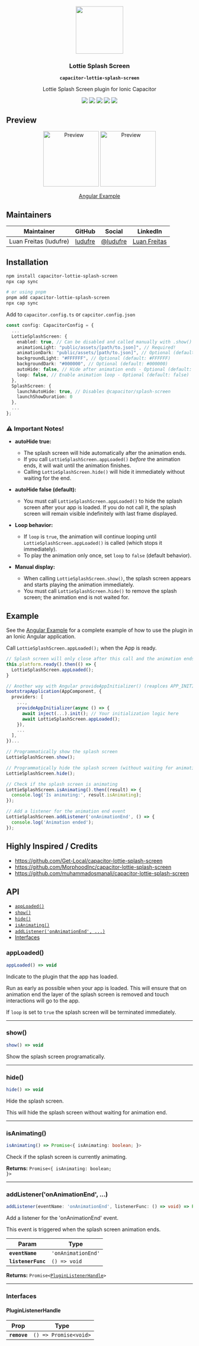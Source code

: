 <p align="center"><br><img src="https://user-images.githubusercontent.com/236501/85893648-1c92e880-b7a8-11ea-926d-95355b8175c7.png" width="128" height="128" /></p>
<h3 align="center">Lottie Splash Screen</h3>
<p align="center"><strong><code>capacitor-lottie-splash-screen</code></strong></p>
<p align="center">
  Lottie Splash Screen plugin for Ionic Capacitor
</p>

<p align="center">
  <img src="https://img.shields.io/maintenance/yes/2025?style=flat-square" />
  <a href="https://www.npmjs.com/package/capacitor-lottie-splash-screen"><img src="https://img.shields.io/npm/l/capacitor-lottie-splash-screen?style=flat-square" /></a>
  <a href="https://www.npmjs.com/package/capacitor-lottie-splash-screen"><img src="https://img.shields.io/npm/dw/capacitor-lottie-splash-screen?style=flat-square" /></a>
  <a href="https://www.npmjs.com/package/capacitor-lottie-splash-screen"><img src="https://img.shields.io/npm/v/capacitor-lottie-splash-screen?style=flat-square" /></a>
<!-- ALL-CONTRIBUTORS-BADGE:START - Do not remove or modify this section -->
<a href="#contributors-"><img src="https://img.shields.io/badge/all%20contributors-0-orange?style=flat-square" /></a>
<!-- ALL-CONTRIBUTORS-BADGE:END -->
</p>

## Preview
<div align="center">
  <img src="./example-app/src/assets/ios.gif" alt="Preview" width="150" style="max-width:150px;">
  <img src="./example-app/src/assets/android.gif" alt="Preview" width="150" style="max-width:150px;"><br>
  
  [Angular Example](./example-app/README.md)
</div>


## Maintainers

| Maintainer             | GitHub                                | Social                            | LinkedIn                                                           |
| ---------------------- | ------------------------------------- | --------------------------------- | ------------------------------------------------------------------ |
| Luan Freitas (ludufre) | [ludufre](https://github.com/ludufre) | [@ludufre](https://x.com/ludufre) | [Luan Freitas](https://www.linkedin.com/in/luan-freitas-14341687/) |

## Installation

```bash
npm install capacitor-lottie-splash-screen
npx cap sync

# or using pnpm
pnpm add capacitor-lottie-splash-screen
npx cap sync
```

Add to `capacitor.config.ts` or `capcitor.config.json`

```typescript
const config: CapacitorConfig = {
  ...
  LottieSplashScreen: {
    enabled: true, // Can be disabled and called manually with .show() & .hide(). Can coexist with @capacitor/splash-screen
    animationLight: "public/assets/[path/to.json]", // Required!
    animationDark: "public/assets/[path/to.json]", // Optional (default: same as animationLight)
    backgroundLight: "#FFFFFF", // Optional (default: #FFFFFF)
    backgroundDark: "#000000", // Optional (default: #000000)
    autoHide: false, // Hide after animation ends - Optional (default: false)
    loop: false, // Enable animation loop - Optional (default: false)
  },
  SplashScreen: {
    launchAutoHide: true, // Disables @capacitor/splash-screen
    launchShowDuration: 0
  },
  ...
};
```

### **⚠️ Important Notes!**

- **autoHide true:**

  - The splash screen will hide automatically after the animation ends.
  - If you call `LottieSplashScreen.appLoaded()` _before_ the animation ends, it will wait until the animation finishes.
  - Calling `LottieSplashScreen.hide()` will hide it immediately without waiting for the end.

- **autoHide false (default):**

  - You must call `LottieSplashScreen.appLoaded()` to hide the splash screen after your app is loaded. If you do not call it, the splash screen will remain visible indefinitely with last frame displayed.

- **Loop behavior:**

  - If `loop` is `true`, the animation will continue looping until `LottieSplashScreen.appLoaded()` is called (which stops it immediately).
  - To play the animation only once, set `loop` to `false` (default behavior).

- **Manual display:**
  - When calling `LottieSplashScreen.show()`, the splash screen appears and starts playing the animation immediately.
  - You must call `LottieSplashScreen.hide()` to remove the splash screen; the animation end is not waited for.

## Example

See the [Angular Example](./example-app/README.md) for a complete example of how to use the plugin in an Ionic Angular application.


Call `LottieSplashScreen.appLoaded();` when the App is ready.

```typescript
// Splash screen will only close after this call and the animation ends unless you set "autoHide: true" which will hide it automatically.
this.platform.ready().then(() => {
  LottieSplashScreen.appLoaded();
}

// Another way with Angular provideAppInitializer() (reaplces APP_INITIALIZER) to ensure the app is loaded before proceeding
bootstrapApplication(AppComponent, {
  providers: [
    ...,
    provideAppInitializer(async () => {
      await inject(...).init(); // Your initialization logic here
      await LottieSplashScreen.appLoaded();
    }),
    ...
  ],
})...

// Programmatically show the splash screen
LottieSplashScreen.show();

// Programmatically hide the splash screen (without waiting for animation end)
LottieSplashScreen.hide();

// Check if the splash screen is animating
LottieSplashScreen.isAnimating().then((result) => {
  console.log('Is animating:', result.isAnimating);
});

// Add a listener for the animation end event
LottieSplashScreen.addListener('onAnimationEnd', () => {
  console.log('Animation ended');
});
```

## Highly Inspired / Credits

- https://github.com/Get-Local/capacitor-lottie-splash-screen
- https://github.com/MorphoodInc/capacitor-lottie-splash-screen
- https://github.com/muhammadosmanali/capacitor-lottie-splash-screen

## API

<docgen-index>

* [`appLoaded()`](#apploaded)
* [`show()`](#show)
* [`hide()`](#hide)
* [`isAnimating()`](#isanimating)
* [`addListener('onAnimationEnd', ...)`](#addlisteneronanimationend-)
* [Interfaces](#interfaces)

</docgen-index>

<docgen-api>
<!--Update the source file JSDoc comments and rerun docgen to update the docs below-->

### appLoaded()

```typescript
appLoaded() => void
```

Indicate to the plugin that the app has loaded.

Run as early as possible when your app is loaded.
This will ensure that on animation end the layer of the splash screen is removed
and touch interactions will go to the app.

If `loop` is set to `true` the splash screen will be terminated immediately.

--------------------


### show()

```typescript
show() => void
```

Show the splash screen programatically.

--------------------


### hide()

```typescript
hide() => void
```

Hide the splash screen.

This will hide the splash screen without waiting for animation end.

--------------------


### isAnimating()

```typescript
isAnimating() => Promise<{ isAnimating: boolean; }>
```

Check if the splash screen is currently animating.

**Returns:** <code>Promise&lt;{ isAnimating: boolean; }&gt;</code>

--------------------


### addListener('onAnimationEnd', ...)

```typescript
addListener(eventName: 'onAnimationEnd', listenerFunc: () => void) => Promise<PluginListenerHandle>
```

Add a listener for the 'onAnimationEnd' event.

This event is triggered when the splash screen animation ends.

| Param              | Type                          |
| ------------------ | ----------------------------- |
| **`eventName`**    | <code>'onAnimationEnd'</code> |
| **`listenerFunc`** | <code>() =&gt; void</code>    |

**Returns:** <code>Promise&lt;<a href="#pluginlistenerhandle">PluginListenerHandle</a>&gt;</code>

--------------------


### Interfaces


#### PluginListenerHandle

| Prop         | Type                                      |
| ------------ | ----------------------------------------- |
| **`remove`** | <code>() =&gt; Promise&lt;void&gt;</code> |

</docgen-api>
